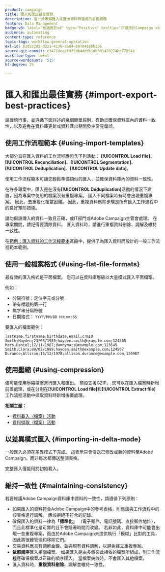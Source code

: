 ```yaml
---
product: campaign
title: 匯入和匯出最佳實務
description: 進一步瞭解匯入或匯出資料時遵循的最佳實務
feature: Data Management
badge-v8: label="也適用於v8" type="Positive" tooltip="亦適用於Campaign v8"
audience: automating
content-type: reference
topic-tags: workflow-general-operation
exl-id: 03d35202-d221-4136-aad4-00704aabb356
source-git-commit: e34718caefdf5db4ddd61db601420274be77054e
workflow-type: tm+mt
source-wordcount: '515'
ht-degree: 2%

---
```


# 匯入和匯出最佳實務 {#import-export-best-practices}



請謹慎行事，並遵循下面詳述的幾個簡單規則，有助於確保資料庫內的資料一致性，以及避免在資料庫更新或資料匯出期間發生常見錯誤。

## 使用工作流程範本 {#using-import-templates}

大部分旨在匯入資料的工作流程應包含下列活動： **[!UICONTROL Load file]**、**[!UICONTROL Reconciliation]**、**[!UICONTROL Segmentation]**、**[!UICONTROL Deduplication]**、**[!UICONTROL Update data]**。

使用工作流程範本可讓您輕鬆準備類似的匯入，並確保資料庫內的資料一致性。

在許多專案中，匯入是在沒有&#x200B;**[!UICONTROL Deduplication]**&#x200B;活動的情況下建置，因為專案中使用的檔案沒有重複專案。 匯入不同檔案時有時會出現重複專案。 因此，去重複化相當困難。 因此，重複資料刪除步驟是所有匯入工作流程中的良好預防措施。

請勿假設傳入的資料一致且正確，或IT部門或Adobe Campaign主管會處理。 在專案期間，請記得要清除資料。 匯入資料時，請進行重複資料刪除、調解及維持一致性。

在[範例：匯入資料的工作流程範本](../../platform/using/creating-import-export-templates.md)區段中，提供了為匯入資料而設計的一般工作流程範本範例。

## 使用一般檔案格式 {#using-flat-file-formats}

最有效的匯入格式是平面檔案。 您可以在資料庫層級以大量模式匯入平面檔案。

例如：

* 分隔符號：定位字元或分號
* 帶有標題的第一行
* 無字串分隔符號
* 日期格式： `YYYY/MM/DD HH:mm:SS`

要匯入的檔案範例：

```
lastname;firstname;birthdate;email;crmID
Smith;Hayden;23/05/1989;hayden.smith@example.com;124365
Mars;Daniel;17/11/1987;dannymars@example.com;123545
Smith;Clara;08/02/1989;hayden.smith@example.com;124567
Durance;Allison;15/12/1978;allison.durance@example.com;120987
```

## 使用壓縮 {#using-compression}

儘可能使用壓縮檔案進行匯入和匯出。 預設支援GZIP。 您可以在匯入檔案時新增前置處理，或在分別在&#x200B;**[!UICONTROL Load file]**&#x200B;和&#x200B;**[!UICONTROL Extract file]**&#x200B;工作流程活動中擷取資料時新增後置處理。

**相關主題：**

* [資料載入（檔案）活動](../../workflow/using/data-loading-file.md)
* [資料擷取（檔案）活動](../../workflow/using/extraction-file.md)

## 以差異模式匯入 {#importing-in-delta-mode}

一般匯入必須在差異模式下完成。 這表示只會傳送已修改或新的資料至Adobe Campaign，而非每次都傳送整個表格。

完整匯入僅能用於初始載入。

## 維持一致性 {#maintaining-consistency}

若要維護Adobe Campaign資料庫中資料的一致性，請遵循下列原則：

* 如果匯入的資料符合Adobe Campaign中的參考表格，則應該與工作流程中的該表格進行調解。 應該拒絕不符合的記錄。
* 確保匯入的資料一律為&#x200B;**「標準化」** （電子郵件、電話號碼、直接郵件地址），而且此標準化是可靠的且不會隨著時間而改變。 若非如此，資料庫中可能會出現一些重複專案，而由於Adobe Campaign未提供執行「模糊」比對的工具，因此將很難管理和移除它們。
* 交易資料應具有調解金鑰，並與現有資料調解，以避免建立重複專案。
* **依照順序**&#x200B;匯入相關檔案。 如果匯入是由多個彼此相依的檔案所組成，則工作流程應確保檔案以正確的順序匯入。 當檔案失敗時，不會匯入其他檔案。
* 匯入資料時，**重複資料刪除**、調解並維持一致性。
